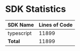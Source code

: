 # SDK Statistics

| SDK Name | Lines of Code |
| -------- | ------------- |
| typescript | 11899 |
| **Total** | 11899 |
